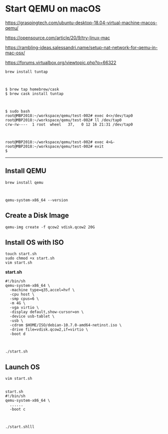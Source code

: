# Start QEMU on macOS


https://graspingtech.com/ubuntu-desktop-18.04-virtual-machine-macos-qemu/



https://opensource.com/article/20/9/try-linux-mac




https://rambling-ideas.salessandri.name/setup-nat-network-for-qemu-in-mac-osx/




https://forums.virtualbox.org/viewtopic.php?p=66322




    brew install tuntap



    $ brew tap homebrew/cask
    $ brew cask install tuntap



    $ sudo bash
    root@MBP2018:~/workspace/qemu/test-002# exec 4<>/dev/tap0
    root@MBP2018:~/workspace/qemu/test-002# ll /dev/tap0
    crw-rw----  1 root  wheel   37,   0 12 16 21:31 /dev/tap0



    root@MBP2018:~/workspace/qemu/test-002# exec 4>&-
    root@MBP2018:~/workspace/qemu/test-002# exit
    $



----------


## Install QEMU


    brew install qemu



    qemu-system-x86_64 --version



## Create a Disk Image


    qemu-img create -f qcow2 vdisk.qcow2 20G



## Install OS with ISO


    touch start.sh
    sudo chmod +x start.sh
    vim start.sh

**start.sh**

    #!/bin/sh
    qemu-system-x86_64 \
      -machine type=q35,accel=hvf \
      -cpu host \
      -smp cpus=6 \
      -m 4G \
      -vga virtio \
      -display default,show-cursor=on \
      -device usb-tablet \
      -usb \
      -cdrom $HOME/ISO/debian-10.7.0-amd64-netinst.iso \
      -drive file=vdisk.qcow2,if=virtio \
      -boot d



    ./start.sh



## Launch OS


    vim start.sh


    start.sh
    #!/bin/sh
    qemu-system-x86_64 \
      ......
      -boot c



    ./start.shlll

